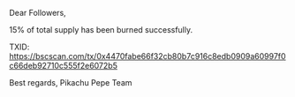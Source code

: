 Dear Followers, 

15% of total supply has been burned successfully. 

TXID: https://bscscan.com/tx/0x4470fabe66f32cb80b7c916c8edb0909a60997f0c66deb92710c555f2e6072b5

Best regards,
Pikachu Pepe Team
